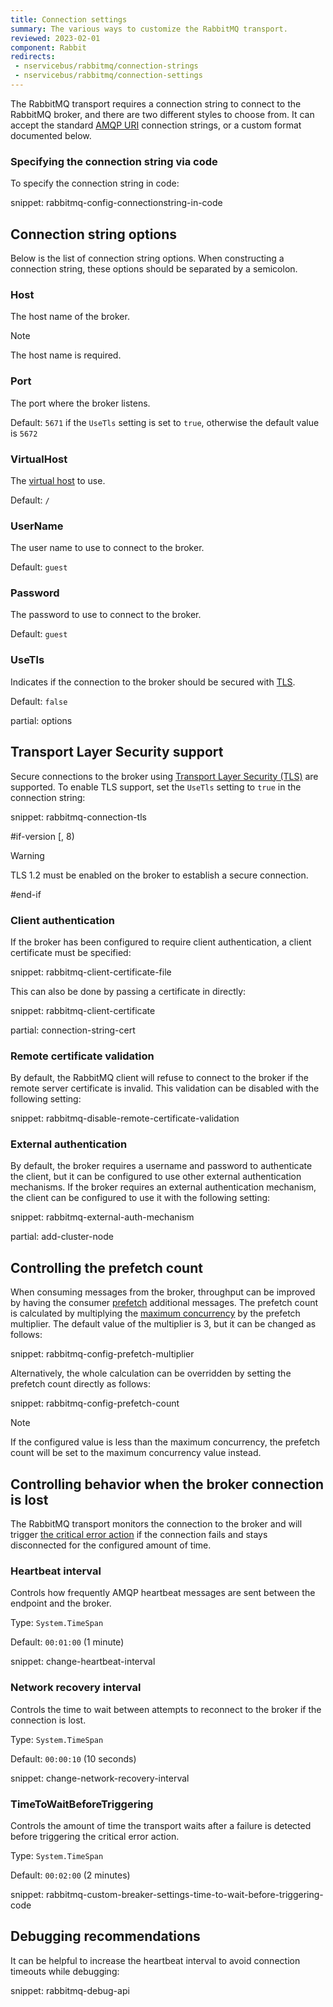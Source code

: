 ```yaml
---
title: Connection settings
summary: The various ways to customize the RabbitMQ transport.
reviewed: 2023-02-01
component: Rabbit
redirects:
 - nservicebus/rabbitmq/connection-strings
 - nservicebus/rabbitmq/connection-settings
---
```


The RabbitMQ transport requires a connection string to connect to the RabbitMQ broker, and there are two different styles to choose from. It can accept the standard [AMQP URI](https://www.rabbitmq.com/uri-spec.html) connection strings, or a custom format documented below.


### Specifying the connection string via code

To specify the connection string in code:

snippet: rabbitmq-config-connectionstring-in-code


## Connection string options

Below is the list of connection string options. When constructing a connection string, these options should be separated by a semicolon.


### Host

The host name of the broker.

> [!NOTE]
> The host name is required.

### Port

The port where the broker listens.

Default: `5671` if the `UseTls` setting is set to `true`, otherwise the default value is `5672`

### VirtualHost

The [virtual host](https://www.rabbitmq.com/vhosts.html) to use.

Default: `/`

### UserName

The user name to use to connect to the broker.

Default: `guest`

### Password

The password to use to connect to the broker.

Default: `guest`

### UseTls

Indicates if the connection to the broker should be secured with [TLS](#transport-layer-security-support).

Default: `false`

partial: options

## Transport Layer Security support

Secure connections to the broker using [Transport Layer Security (TLS)](https://www.rabbitmq.com/ssl.html) are supported. To enable TLS support, set the `UseTls` setting to `true` in the connection string:

snippet: rabbitmq-connection-tls

#if-version [, 8)

> [!WARNING]
> TLS 1.2 must be enabled on the broker to establish a secure connection.

#end-if

### Client authentication

If the broker has been configured to require client authentication, a client certificate must be specified:

snippet: rabbitmq-client-certificate-file

This can also be done by passing a certificate in directly:

snippet: rabbitmq-client-certificate

partial: connection-string-cert

### Remote certificate validation

By default, the RabbitMQ client will refuse to connect to the broker if the remote server certificate is invalid. This validation can be disabled with the following setting:

snippet: rabbitmq-disable-remote-certificate-validation

### External authentication

By default, the broker requires a username and password to authenticate the client, but it can be configured to use other external authentication mechanisms. If the broker requires an external authentication mechanism, the client can be configured to use it with the following setting:

snippet: rabbitmq-external-auth-mechanism

partial: add-cluster-node

## Controlling the prefetch count

When consuming messages from the broker, throughput can be improved by having the consumer [prefetch](https://www.rabbitmq.com/consumer-prefetch.html) additional messages.
The prefetch count is calculated by multiplying the [maximum concurrency](/nservicebus/operations/tuning.md) by the prefetch multiplier. The default value of the multiplier is 3, but it can be changed as follows:

snippet: rabbitmq-config-prefetch-multiplier

Alternatively, the whole calculation can be overridden by setting the prefetch count directly as follows:

snippet: rabbitmq-config-prefetch-count

> [!NOTE]
> If the configured value is less than the maximum concurrency, the prefetch count will be set to the maximum concurrency value instead.

## Controlling behavior when the broker connection is lost

The RabbitMQ transport monitors the connection to the broker and will trigger [the critical error action](/nservicebus/hosting/critical-errors.md) if the connection fails and stays disconnected for the configured amount of time.

### Heartbeat interval

Controls how frequently AMQP heartbeat messages are sent between the endpoint and the broker.

Type: `System.TimeSpan`

Default: `00:01:00` (1 minute)

snippet: change-heartbeat-interval

### Network recovery interval

Controls the time to wait between attempts to reconnect to the broker if the connection is lost.

Type: `System.TimeSpan`

Default: `00:00:10` (10 seconds)

snippet: change-network-recovery-interval

### TimeToWaitBeforeTriggering

Controls the amount of time the transport waits after a failure is detected before triggering the critical error action.

Type: `System.TimeSpan`

Default: `00:02:00` (2 minutes)

snippet: rabbitmq-custom-breaker-settings-time-to-wait-before-triggering-code

## Debugging recommendations

It can be helpful to increase the heartbeat interval to avoid connection timeouts while debugging:

snippet: rabbitmq-debug-api

